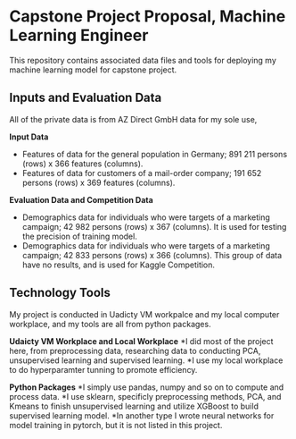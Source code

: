 # Capstone Project Proposal, Machine Learning Engineer

This repository contains associated data files and tools for deploying my machine learning model for capstone project.

## Inputs and Evaluation Data
 
All of the private data is from AZ Direct GmbH data for my sole use, 

**Input Data**
* Features of data for the general population in Germany; 891 211 persons (rows) x 366 features (columns).
* Features of data for customers of a mail-order company; 191 652 persons (rows) x 369 features (columns).


**Evaluation Data and Competition Data**

* Demographics data for individuals who were targets of a marketing campaign; 42 982 persons (rows) x 367 (columns). 
It is used for testing the precision of training model.
* Demographics data for individuals who were targets of a marketing campaign; 42 833 persons (rows) x 366 (columns).
This group of data have no results, and is used for Kaggle Competition.

## Technology Tools

My project is conducted in Uadicty VM workpalce and my local computer workplace, and my tools are all from python packages.

**Udaicty VM Workplace and Local Workplace**
*I did most of the project here, from preprocessing data, researching data to conducting PCA, unsupervised learning and supervised learning.
*I use my local workplace to do hyperparamter tunning to promote efficiency.

**Python Packages**
*I simply use pandas, numpy and so on to compute and process data.
*I use sklearn, specificly preprocessing methods, PCA, and Kmeans to finish unsupervised learning and utilize XGBoost to build supervised learning model. 
*In another type I wrote neural networks for model training in pytorch, but it is not listed in this project.



